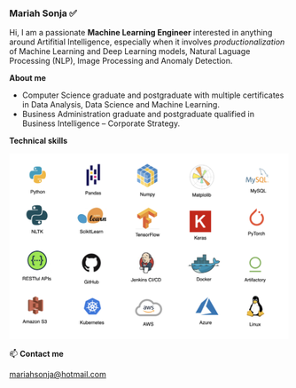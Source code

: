 ### Mariah Sonja :white_check_mark:

Hi, I am a passionate **Machine Learning Engineer** interested in anything around Artifitial Intelligence, especially when it involves *productionalization* of Machine Learning and Deep Learning models, Natural Laguage Processing (NLP), Image Processing and Anomaly Detection.

**About me** 
 - Computer Science graduate and postgraduate with multiple certificates in Data Analysis, Data Science and Machine Learning.
- Business Administration graduate and postgraduate qualified in Business Intelligence – Corporate Strategy.

**Technical skills**

![skills](./mspp_technical_skills.png)
 
📫 **Contact me**

mariahsonja@hotmail.com

<!--
**mariahsonja/mariahsonja** is a ✨ _special_ ✨ repository because its `README.md` (this file) appears on your GitHub profile.



-->
